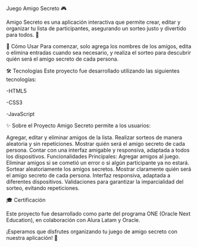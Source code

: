 Juego Amigo Secreto 🎮


Amigo Secreto es una aplicación interactiva que permite crear, editar y organizar tu lista de participantes, asegurando un sorteo justo y divertido para todos. 🎁

🧠 Cómo Usar
Para comenzar, solo agrega los nombres de los amigos, edita o elimina entradas cuando sea necesario, y realiza el sorteo para descubrir quién será el amigo secreto de cada persona.

🛠 Tecnologías
Este proyecto fue desarrollado utilizando las siguientes tecnologías:

-HTML5


-CSS3


-JavaScript

✨ Sobre el Proyecto
Amigo Secreto permite a los usuarios:

Agregar, editar y eliminar amigos de la lista.
Realizar sorteos de manera aleatoria y sin repeticiones.
Mostrar quién será el amigo secreto de cada persona.
Contar con una interfaz amigable y responsiva, adaptada a todos los dispositivos.
Funcionalidades Principales:
Agregar amigos al juego.
Eliminar amigos si se cometió un error o si algún participante ya no estará.
Sortear aleatoriamente los amigos secretos.
Mostrar claramente quién será el amigo secreto de cada persona.
Interfaz responsiva, adaptada a diferentes dispositivos.
Validaciones para garantizar la imparcialidad del sorteo, evitando repeticiones.


 🎓 Certificación
            
Este proyecto fue desarrollado como parte del programa ONE (Oracle Next Education), en colaboración con Alura Latam y Oracle.

¡Esperamos que disfrutes organizando tu juego de amigo secreto con nuestra aplicación! 🎯


